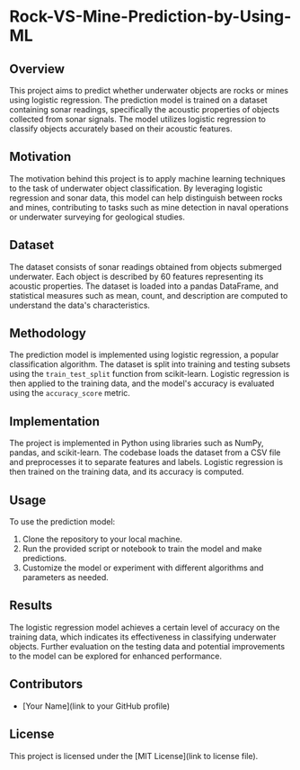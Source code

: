 # Rock-VS-Mine-Prediction-by-Using-ML

## Overview

This project aims to predict whether underwater objects are rocks or mines using logistic regression. The prediction model is trained on a dataset containing sonar readings, specifically the acoustic properties of objects collected from sonar signals. The model utilizes logistic regression to classify objects accurately based on their acoustic features.

## Motivation

The motivation behind this project is to apply machine learning techniques to the task of underwater object classification. By leveraging logistic regression and sonar data, this model can help distinguish between rocks and mines, contributing to tasks such as mine detection in naval operations or underwater surveying for geological studies.

## Dataset

The dataset consists of sonar readings obtained from objects submerged underwater. Each object is described by 60 features representing its acoustic properties. The dataset is loaded into a pandas DataFrame, and statistical measures such as mean, count, and description are computed to understand the data's characteristics.

## Methodology

The prediction model is implemented using logistic regression, a popular classification algorithm. The dataset is split into training and testing subsets using the `train_test_split` function from scikit-learn. Logistic regression is then applied to the training data, and the model's accuracy is evaluated using the `accuracy_score` metric.

## Implementation

The project is implemented in Python using libraries such as NumPy, pandas, and scikit-learn. The codebase loads the dataset from a CSV file and preprocesses it to separate features and labels. Logistic regression is then trained on the training data, and its accuracy is computed. 

## Usage

To use the prediction model:

1. Clone the repository to your local machine.
2. Run the provided script or notebook to train the model and make predictions.
3. Customize the model or experiment with different algorithms and parameters as needed.

## Results

The logistic regression model achieves a certain level of accuracy on the training data, which indicates its effectiveness in classifying underwater objects. Further evaluation on the testing data and potential improvements to the model can be explored for enhanced performance.

## Contributors

- [Your Name](link to your GitHub profile)

## License

This project is licensed under the [MIT License](link to license file).

